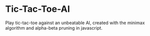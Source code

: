 # Tic-Tac-Toe-AI
 Play tic-tac-toe against an unbeatable AI, created with the minimax algorithm and alpha-beta pruning in javascript.
